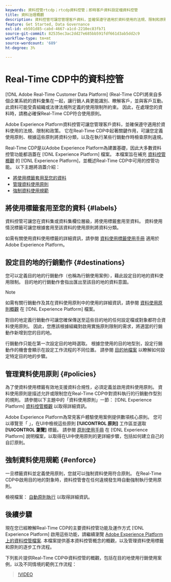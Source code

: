 ```yaml
---
keywords: 資料控管rtcdp；rtcdp資料控管；即時客戶資料設定檔資料控管
title: 資料治理概觀
description: 資料控管可讓您管理客戶資料，並確保遵守適用於資料使用的法規、限制和原則。
feature: Get Started, Data Governance
exl-id: eb501d85-cabd-4667-a1cd-2210ec83fb71
source-git-commit: 82535ec3ac2dd27e685bb591fdf661d3ab5dd2c9
workflow-type: tm+mt
source-wordcount: '689'
ht-degree: 3%

---
```


# Real-Time CDP中的資料控管

[!DNL Adobe Real-Time Customer Data Platform] (Real-Time CDP)將來自多個企業系統的資料彙集在一起，讓行銷人員更能識別、瞭解客戶，並與客戶互動。 此資料可能受貴組織或法律法規所定義的使用限制所約束。 因此，在處理您的資料時，請務必確保Real-Time CDP符合使用原則。

Adobe Experience Platform資料控管可讓您管理客戶資料，並確保遵守適用於資料使用的法規、限制和政策。 它在Real-Time CDP中起著關鍵作用，可讓您定義使用原則、根據這些原則將資料分類，以及在執行某些行銷動作時檢查原則違規。

Real-Time CDP是以Adobe Experience Platform為建置基礎，因此大多數資料控管功能都涵蓋在 [!DNL Experience Platform] 檔案。 本檔案旨在補充 [資料控管概觀](../../data-governance/home.md) 的 [!DNL Experience Platform]，並概述Real-Time CDP中可用的控管功能。 以下主題將涵蓋介紹：

* [將使用標籤套用至您的資料](#labels)
* [管理資料使用原則](#policies)
* [強制資料使用規範](#enforce)

## 將使用標籤套用至您的資料 {#labels}

資料控管可讓您在資料集或資料集欄位層級，將使用標籤套用至資料。 資料使用情況標籤可讓您根據套用至該資料的使用原則將資料分類。

如需有關使用資料使用標籤的詳細資訊，請參閱 [資料使用標籤使用手冊](../../data-governance/labels/overview.md) 適用於Adobe Experience Platform。

## 設定目的地的行銷動作 {#destinations}

您可以定義目的地的行銷動作（也稱為行銷使用案例），藉此設定目的地的資料使用限制。 目的地的行銷動作會指出匯出至該目的地的資料意圖。

>[!NOTE]
>
>如需有關行銷動作及其在資料使用原則中的使用的詳細資訊，請參閱 [資料使用原則概觀](../../data-governance/policies/overview.md) 在 [!DNL Experience Platform] 檔案。

對目的地定義行銷動作可讓您確保傳送至這些目的地的任何設定檔或對象都符合資料使用原則。 因此，您應該根據組織對啟用實施原則限制的需求，將適當的行銷動作新增到您的目的地。

行銷動作只能在第一次設定目的地時選取。 根據您使用的目的地型別，設定行銷動作的機會會顯示在設定工作流程的不同位置。 請參閱 [目的地檔案](../destinations/overview.md) 以瞭解如何設定特定目的地的步驟。

## 管理資料使用原則 {#policies}

為了使資料使用標籤有效地支援資料合規性，必須定義並啟用資料使用原則。 資料使用原則是描述允許或限制您在Real-Time CDP中對資料執行的行銷動作型別的規則。 請參閱以下主題中的「資料使用原則」一節： [!DNL Experience Platform] [資料控管概觀](../../data-governance/home.md) 以取得詳細資訊。

Adobe Experience Platform為常見客戶體驗使用案例提供數項核心原則。 您可以導覽至「 」，在UI中檢視這些原則 **[!UICONTROL 原則]** 工作區並選取 **[!UICONTROL 瀏覽]** 標籤。 請參閱 [原則使用手冊](../../data-governance/policies/user-guide.md) 在 [!DNL Experience Platform] 說明檔案，以取得在UI中使用原則的更詳細步驟，包括如何建立自己的自訂原則。

## 強制資料使用規範 {#enforce}

一旦標籤資料並定義使用原則，您就可以強制資料使用符合原則。 在Real-Time CDP中啟用目的地的對象時，資料控管會在任何違規發生時自動強制執行使用原則。

檢視檔案： [自動原則執行](../../data-governance/enforcement/auto-enforcement.md) 以取得詳細資訊。

## 後續步驟

現在您已經瞭解Real-Time CDP的主要資料控管功能及運作方式 [!DNL Experience Platform] 啟用這些功能，請繼續瀏覽 [Adobe Experience Platform上的資料控管檔案](../../data-governance/home.md). 本檔案提供基本資料控管概念的概觀，以及管理資料使用標籤和原則的逐步工作流程。

下列影片提供Real-Time CDP中資料控管的概觀，包括在目的地使用行銷使用案例，以及不同情境的範例工作流程：

>[!VIDEO](https://video.tv.adobe.com/v/33631?quality=12&learn=on)
